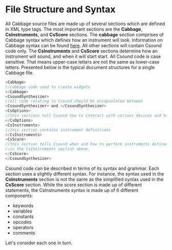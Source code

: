 # File Structure and Syntax

All Cabbage source files are made up of several sections which are defined in XML type tags. The most important sections are the **Cabbage**, **CsInstruments**, and **CsScore** sections. The **cabbage** section comprises of Cabbage syntax which defines how an instrument will look. Information on Cabbage syntax can be found [here](cabbage_syntax.md). All other sections will contain Csound code only. The **CsInstruments** and **CsScore** sections determine how an instrument will sound, and when it will start start. All Csound code is case sensitive. That means upper-case letters are not the same as lower-case letters. Presented below is the typical document structures for a single Cabbage file. 

```csharp
<Cabbage>
//cabbage code used to create widgets
</Cabbage>
<CsoundSynthesizer>
//all code relating to Csound should be encapsulated between 
<CsoundSynthesizer> and </CsoundSynthesizer>
<CsOptions>
//this sections tell Csound how to interact with various devices and hardware
</CsOptions>
<CsInstruments>
//this section contains instrument definitions
</CsInstruments>  
<CsScore>
//this section tells Csound when and how to perform instruments defined
//in the CsInstruments section above. 
</CsScore>
</CsoundSynthesizer>
```

Csound code can be described in terms of its syntax and grammar. Each section uses a slightly different syntax. For instance, the syntax used in the **CsInstruments** section is not the same as the simplified syntax used in the **CsScore** section. While the score section is made up of different statements, the CsInstruments syntax is made up of 6 different components: 

- keywords 
- variables
- constants
- opcodes
- operators 
- comments

Let's consider each one in turn.  